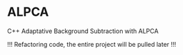 # ALPCA
C++ Adaptative Background Subtraction with ALPCA

!!! Refactoring code, the entire project will be pulled later !!!

